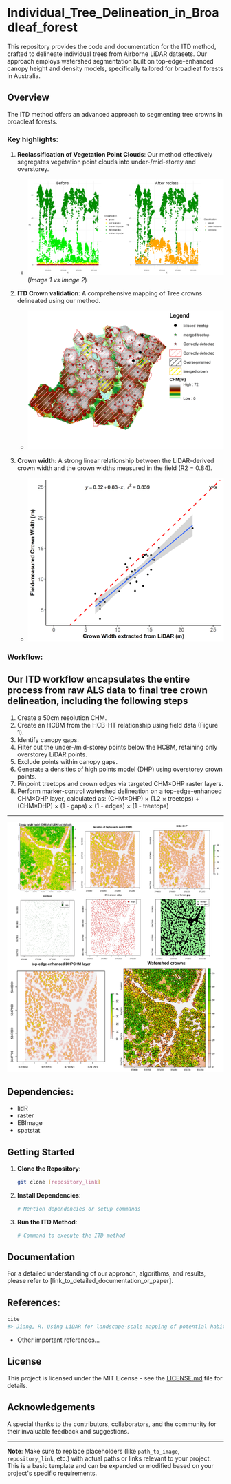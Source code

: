 # Individual_Tree_Delineation_in_Broadleaf_forest

This repository provides the code and documentation for the ITD method, crafted to delineate individual trees from Airborne LiDAR datasets. Our approach employs watershed segmentation built on top-edge-enhanced canopy height and density models, specifically tailored for broadleaf forests in Australia.

## Overview

The ITD method offers an advanced approach to segmenting tree crowns in broadleaf forests.

### Key highlights:

1. **Reclassification of Vegetation Point Clouds**: Our method effectively segregates vegetation point clouds into under-/mid-storey and overstorey.
   - ![Under-/Mid-storey and Overstorey Reclassification](imgs/las_reclassification.png) (*Image 1 vs Image 2*)
   
2. **ITD Crown validation**: A comprehensive mapping of Tree crowns delineated using our method.
   - ![ITD Crown validation](imgs/Plot1_ITD_field_validation.jpg)

3. **Crown width**: A strong linear relationship between the LiDAR-derived crown width and the crown widths measured in the field (R2 = 0.84).
   - ![The relationship between field-measured crown with and crown width extracted from LiDAR](imgs/cw_plot.png)

### Workflow:

Our ITD workflow encapsulates the entire process from raw ALS data to final tree crown delineation, including the following steps
---
1. Create a 50cm resolution CHM.
2. Create  an HCBM from the HCB-HT relationship using field data (Figure 1).
3. Identify canopy gaps.
4. Filter out the under-/mid-storey points below the HCBM, retaining only overstorey LiDAR points.
5. Exclude points within canopy gaps.
6. Generate a densities of high points model (DHP) using overstorey crown points.
7. Pinpoint treetops and crown edges via targeted CHM×DHP raster layers.
8. Perform marker-control watershed delineation on a top-edge-enhanced CHM×DHP layer, calculated as:
(CHM×DHP) × (1.2 × treetops) + (CHM×DHP) × (1 - gaps) × (1 - edges) × (1 - treetops)
---
   
![Workflow Diagram](imgs/workflow2.jpg)

## Dependencies:

* lidR
* raster
* EBImage
* spatstat

## Getting Started

1. **Clone the Repository**:
   ```bash
   git clone [repository_link]
   ```

2. **Install Dependencies**:
   ```bash
   # Mention dependencies or setup commands
   ```

3. **Run the ITD Method**:
   ```bash
   # Command to execute the ITD method
   ```

## Documentation

For a detailed understanding of our approach, algorithms, and results, please refer to [link_to_detailed_documentation_or_paper].

## References:

```r
cite
#> Jiang, R. Using LiDAR for landscape-scale mapping of potential habitat for the critically endangered Leadbeater's Possum. Diss. Doctoral dissertation, The University of Melbourne, Australia, 2019. http://hdl.handle.net/11343/234019
```    
- Other important references...

## License

This project is licensed under the MIT License - see the [LICENSE.md](LICENSE.md) file for details.

## Acknowledgements

A special thanks to the contributors, collaborators, and the community for their invaluable feedback and suggestions.

---

**Note**: Make sure to replace placeholders (like `path_to_image`, `repository_link`, etc.) with actual paths or links relevant to your project. This is a basic template and can be expanded or modified based on your project's specific requirements.
